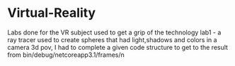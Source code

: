 # Virtual-Reality
Labs done for the VR subject used to get a grip of the technology
lab1 - a ray tracer used to create spheres that had light,shadows and colors in a camera 3d pov, I had to complete a given code structure to get to the result from bin/debug/netcoreapp3.1/frames/n
